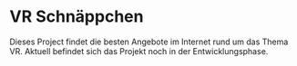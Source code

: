# VR Schnäppchen
Dieses Project findet die besten Angebote im Internet rund um das Thema VR. Aktuell befindet sich das Projekt noch in der Entwicklungsphase.
